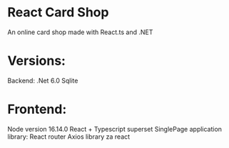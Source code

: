 # React Card Shop

An online card shop made with React.ts and .NET

# Versions:

Backend: 
.Net 6.0
Sqlite

# Frontend:

Node version 16.14.0
React + Typescript superset
SinglePage application library: React router
Axios library za react
	

